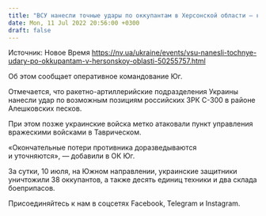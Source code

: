 ```yaml
---
title: "ВСУ нанесли точные удары по оккупантам в Херсонской области — командование Юг"
date: Mon, 11 Jul 2022 20:56:00 +0300
draft: false
---
```

Источник: Новое Время https://nv.ua/ukraine/events/vsu-nanesli-tochnye-udary-po-okkupantam-v-hersonskoy-oblasti-50255757.html


 Об этом сообщает оперативное командование Юг.

Отмечается, что ракетно-артиллерийские подразделения Украины нанесли удар по возможным позициям российских ЗРК С-300 в районе Алешковских песков.

При этом позже украинские войска метко атаковали пункт управления вражескими войсками в Таврическом.

«Окончательные потери противника доразведываются и уточняются», — добавили в ОК Юг.

 За сутки, 10 июля, на Южном направлении, украинские защитники уничтожили 38 оккупантов, а также десять единиц техники и два склада боеприпасов.

Присоединяйтесь к нам в соцсетях Facebook, Telegram и Instagram.

